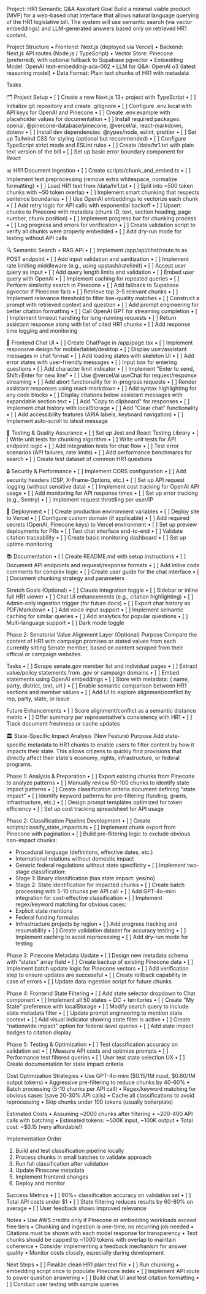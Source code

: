 Project: HR1 Semantic Q&A Assistant Goal
Build a minimal viable product (MVP) for a web-based chat interface that allows natural language querying of the HR1 legislative bill. The system will use semantic search (via vector embeddings) and LLM-generated answers based only on retrieved HR1 content.

Project Structure
• Frontend: Next.js (deployed via Vercel)
• Backend: Next.js API routes (Node.js / TypeScript)
• Vector Store: Pinecone (preferred), with optional fallback to Supabase pgvector
• Embedding Model: OpenAI text-embedding-ada-002
• LLM for Q&A: OpenAI o3 (latest reasoning model)
• Data Format: Plain text chunks of HR1 with metadata

Tasks

🗂 Project Setup
• [ ] Create a new Next.js 13+ project with TypeScript
• [ ] Initialize git repository and create .gitignore
• [ ] Configure .env.local with API keys for OpenAI and Pinecone
• [ ] Create .env.example with placeholder values for documentation
• [ ] Install required packages: openai, @pinecone-database/pinecone, @vercel/ai, react-markdown, dotenv
• [ ] Install dev dependencies: @types/node, eslint, prettier
• [ ] Set up Tailwind CSS for styling (optional but recommended)
• [ ] Configure TypeScript strict mode and ESLint rules
• [ ] Create /data/hr1.txt with plain text version of the bill
• [ ] Set up basic error boundary component for React

📊 HR1 Document Ingestion
• [ ] Create scripts/chunk_and_embed.ts
• [ ] Implement text preprocessing (remove extra whitespace, normalize formatting)
• [ ] Load HR1 text from /data/hr1.txt
• [ ] Split into ~500 token chunks with ~50 token overlap
• [ ] Implement smart chunking that respects sentence boundaries
• [ ] Use OpenAI embeddings to vectorize each chunk
• [ ] Add retry logic for API calls with exponential backoff
• [ ] Upsert chunks to Pinecone with metadata (chunk ID, text, section heading, page number, chunk position)
• [ ] Implement progress bar for chunking process
• [ ] Log progress and errors for verification
• [ ] Create validation script to verify all chunks were properly embedded
• [ ] Add dry-run mode for testing without API calls

🔍 Semantic Search + RAG API
• [ ] Implement /app/api/chat/route.ts as POST endpoint
• [ ] Add input validation and sanitization
• [ ] Implement rate limiting middleware (e.g., using upstash/ratelimit)
• [ ] Accept user query as input
• [ ] Add query length limits and validation
• [ ] Embed user query with OpenAI
• [ ] Implement caching for repeated queries
• [ ] Perform similarity search in Pinecone
• [ ] Add fallback to Supabase pgvector if Pinecone fails
• [ ] Retrieve top 3–5 relevant chunks
• [ ] Implement relevance threshold to filter low-quality matches
• [ ] Construct a prompt with retrieved context and question
• [ ] Add prompt engineering for better citation formatting
• [ ] Call OpenAI GPT for streaming completion
• [ ] Implement timeout handling for long-running requests
• [ ] Return assistant response along with list of cited HR1 chunks
• [ ] Add response time logging and monitoring

💬 Frontend Chat UI
• [ ] Create ChatPage in /app/page.tsx
• [ ] Implement responsive design for mobile/tablet/desktop
• [ ] Display user/assistant messages in chat format
• [ ] Add loading states with skeleton UI
• [ ] Add error states with user-friendly messages
• [ ] Input box for entering questions
• [ ] Add character limit indicator
• [ ] Implement "Enter to send, Shift+Enter for new line"
• [ ] Use @vercel/ai useChat for request/response streaming
• [ ] Add abort functionality for in-progress requests
• [ ] Render assistant responses using react-markdown
• [ ] Add syntax highlighting for any code blocks
• [ ] Display citations below assistant messages with expandable section text
• [ ] Add "Copy to clipboard" for responses
• [ ] Implement chat history with localStorage
• [ ] Add "Clear chat" functionality
• [ ] Add accessibility features (ARIA labels, keyboard navigation)
• [ ] Implement auto-scroll to latest message

🧪 Testing & Quality Assurance
• [ ] Set up Jest and React Testing Library
• [ ] Write unit tests for chunking algorithm
• [ ] Write unit tests for API endpoint logic
• [ ] Add integration tests for chat flow
• [ ] Test error scenarios (API failures, rate limits)
• [ ] Add performance benchmarks for search
• [ ] Create test dataset of common HR1 questions

🔒 Security & Performance
• [ ] Implement CORS configuration
• [ ] Add security headers (CSP, X-Frame-Options, etc.)
• [ ] Set up API request logging (without sensitive data)
• [ ] Implement cost tracking for OpenAI API usage
• [ ] Add monitoring for API response times
• [ ] Set up error tracking (e.g., Sentry)
• [ ] Implement request throttling per user/IP

🚀 Deployment
• [ ] Create production environment variables
• [ ] Deploy site to Vercel
• [ ] Configure custom domain (if applicable)
• [ ] Add required secrets (OpenAI, Pinecone keys) to Vercel environment
• [ ] Set up preview deployments for PRs
• [ ] Test chat interface end-to-end
• [ ] Validate citation traceability
• [ ] Create basic monitoring dashboard
• [ ] Set up uptime monitoring

📚 Documentation
• [ ] Create README.md with setup instructions
• [ ] Document API endpoints and request/response formats
• [ ] Add inline code comments for complex logic
• [ ] Create user guide for the chat interface
• [ ] Document chunking strategy and parameters

Stretch Goals (Optional)
• [ ] Claude integration toggle
• [ ] Sidebar or inline full HR1 viewer
• [ ] Chat UI enhancements (e.g., citation highlighting)
• [ ] Admin-only ingestion trigger (for future docs)
• [ ] Export chat history as PDF/Markdown
• [ ] Add voice input support
• [ ] Implement semantic caching for similar queries
• [ ] Add analytics for popular questions
• [ ] Multi-language support
• [ ] Dark mode toggle

Phase 2: Senatorial Value Alignment Layer (Optional)
Purpose
Compare the content of HR1 with campaign promises or stated values from each currently sitting Senate member, based on content scraped from their official or campaign websites.

Tasks
• [ ] Scrape senate.gov member list and individual pages
• [ ] Extract value/policy statements from .gov or campaign domains
• [ ] Embed statements using OpenAI embeddings
• [ ] Store with metadata: { name, party, district, text, url }
• [ ] Enable semantic comparison between HR1 sections and member values
• [ ] Add UI to explore alignment/conflict by rep, party, state, or issue

Future Enhancements
• [ ] Score alignment/conflict as a semantic distance metric
• [ ] Offer summary per representative's consistency with HR1
• [ ] Track document freshness or cache updates

🏛️ State-Specific Impact Analysis (New Feature)
Purpose
Add state-specific metadata to HR1 chunks to enable users to filter content by how it impacts their state. This allows citizens to quickly find provisions that directly affect their state's economy, rights, infrastructure, or federal programs.

Phase 1: Analysis & Preparation
• [ ] Export existing chunks from Pinecone to analyze patterns
• [ ] Manually review 50-100 chunks to identify state impact patterns
• [ ] Create classification criteria document defining "state impact"
• [ ] Identify keyword patterns for pre-filtering (funding, grants, infrastructure, etc.)
• [ ] Design prompt templates optimized for token efficiency
• [ ] Set up cost tracking spreadsheet for API usage

Phase 2: Classification Pipeline Development
• [ ] Create scripts/classify_state_impacts.ts
• [ ] Implement chunk export from Pinecone with pagination
• [ ] Build pre-filtering logic to exclude obvious non-impact chunks:
  - Procedural language (definitions, effective dates, etc.)
  - International relations without domestic impact
  - Generic federal regulations without state specificity
• [ ] Implement two-stage classification:
  - Stage 1: Binary classification (has state impact: yes/no)
  - Stage 2: State identification for impacted chunks
• [ ] Create batch processing with 5-10 chunks per API call
• [ ] Add GPT-4o-mini integration for cost-effective classification
• [ ] Implement regex/keyword matching for obvious cases:
  - Explicit state mentions
  - Federal funding formulas
  - Infrastructure projects by region
• [ ] Add progress tracking and resumability
• [ ] Create validation dataset for accuracy testing
• [ ] Implement caching to avoid reprocessing
• [ ] Add dry-run mode for testing

Phase 3: Pinecone Metadata Update
• [ ] Design new metadata schema with "states" array field
• [ ] Create backup of existing Pinecone data
• [ ] Implement batch update logic for Pinecone vectors
• [ ] Add verification step to ensure updates are successful
• [ ] Create rollback capability in case of errors
• [ ] Update data ingestion script for future chunks

Phase 4: Frontend State Filtering
• [ ] Add state selector dropdown to Chat component
• [ ] Implement all 50 states + DC + territories
• [ ] Create "My State" preference with localStorage
• [ ] Modify search query to include state metadata filter
• [ ] Update prompt engineering to mention state context
• [ ] Add visual indicator showing state filter is active
• [ ] Create "nationwide impact" option for federal-level queries
• [ ] Add state impact badges to citation display

Phase 5: Testing & Optimization
• [ ] Test classification accuracy on validation set
• [ ] Measure API costs and optimize prompts
• [ ] Performance test filtered queries
• [ ] User test state selection UX
• [ ] Create documentation for state impact criteria

Cost Optimization Strategies
• Use GPT-4o-mini ($0.15/1M input, $0.60/1M output tokens)
• Aggressive pre-filtering to reduce chunks by 40-60%
• Batch processing (5-10 chunks per API call)
• Regex/keyword matching for obvious cases (save 20-30% API calls)
• Cache all classifications to avoid reprocessing
• Skip chunks under 100 tokens (usually boilerplate)

Estimated Costs
• Assuming ~2000 chunks after filtering
• ~200-400 API calls with batching
• Estimated tokens: ~500K input, ~100K output
• Total cost: ~$0.15 (very affordable!)

Implementation Order
1. Build and test classification pipeline locally
2. Process chunks in small batches to validate approach
3. Run full classification after validation
4. Update Pinecone metadata
5. Implement frontend changes
6. Deploy and monitor

Success Metrics
• [ ] 90%+ classification accuracy on validation set
• [ ] Total API costs under $1
• [ ] State filtering reduces results by 60-80% on average
• [ ] User feedback shows improved relevance

Notes
• Use AWS credits only if Pinecone or embedding workloads exceed free tiers
• Chunking and ingestion is one-time; no recurring job needed
• Citations must be shown with each model response for transparency
• Text chunks should be capped to ~1000 tokens with overlap to maintain coherence
• Consider implementing a feedback mechanism for answer quality
• Monitor costs closely, especially during development

Next Steps
• [ ] Finalize clean HR1 plain text file
• [ ] Run chunking + embedding script once to populate Pinecone index
• [ ] Implement API route to power question answering
• [ ] Build chat UI and test citation formatting
• [ ] Conduct user testing with sample queries
